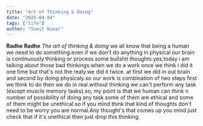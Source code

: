 ```yaml
---
title: "Art of Thinking & Doing"
date: "2025-04-04"
tags: ["life"]
author: "Sumit Kumar"
---
```

**Radhe Radhe**
*The art of thinking & doing*
we all know that being a human we need to do something.even if we don't do anything in physical our brain is continuously thinking or process some bullshit thoughts.yes,today i am talking about those bad thinkings.when we do a work once we think i did it one time but that's not the realy.we did it twice. at first we did in out brain and second by doing physicaly.so our work is combination of two steps first we think to do then we do in real.without thinking we can't perform any task (except muscle memory tasks).so, my point is that we human can think n number of possibility of doing any task.some of them are ethical and some of them might be unethical.so if you mind think that kind of thoughts don't need to be worry you are normal.Any thought's that comes up you mind just check that if it's unethical then just drop this thinking.
 

